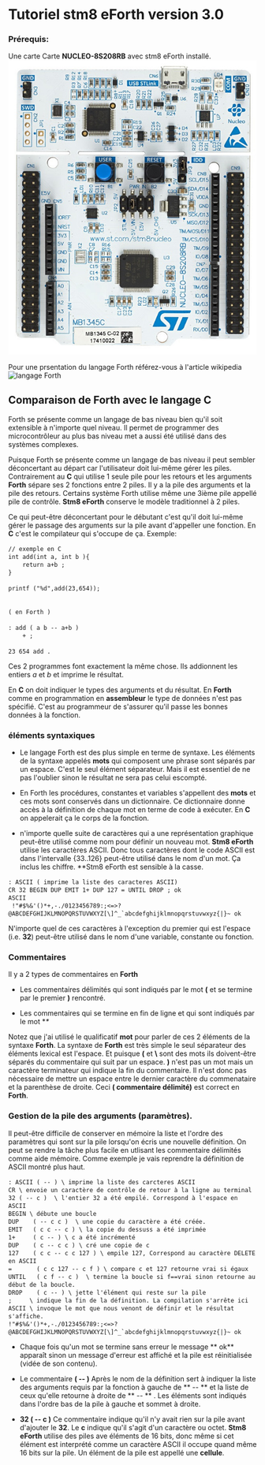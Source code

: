 <!-- 
 Tutoriel réalisé par Jacques Deschênes alias PICatout 
 Copyright 2020
 licence: cc sa-by 4.0  
    ref: https://creativecommons.org/licenses/by-sa/4.0/
-->

# Tutoriel stm8 eForth version 3.0 

### Prérequis:

Une carte Carte **NUCLEO-8S208RB** avec stm8 eForth installé.<br/> ![Carte NUCLEO-8S208RB](carte.png)

Pour une prsentation du langage Forth référez-vous à l'article wikipedia ![langage Forth](https://fr.wikipedia.org/wiki/Forth_(langage))

## Comparaison de Forth avec le langage C 

Forth se présente comme un langage de bas niveau bien qu'il soit extensible à n'importe quel niveau. Il permet de programmer des microcontrôleur au plus bas niveau met a aussi été utilisé dans des systèmes complexes. 

Puisque Forth se présente comme un langage de bas niveau il peut sembler déconcertant au départ car l'utilisateur doit lui-même gérer les piles. Contrairement au **C** qui utilise 1 seule pile pour les retours et les arguments **Forth** sépare ses 2 fonctions entre 2 piles. Il y a la pile des arguments et la pile des retours. Certains système Forth utilise même une 3ième pile appellé pile de contrôle. **Stm8 eForth** conserve le modèle traditionnel à 2 piles. 

Ce qui peut-être déconcertant pour le débutant c'est qu'il doit lui-même gérer le passage des arguments sur la pile avant d'appeller une fonction. En **C** c'est le compilateur qui s'occupe de ça. Exemple:

    // exemple en C 
    int add(int a, int b ){ 
        return a+b ;
    }

    printf ("%d",add(23,654)); 


    ( en Forth )

    : add ( a b -- a+b )
        + ;

    23 654 add . 

Ces 2 programmes font exactement la même chose. Ils addionnent les entiers *a* et *b* et imprime le résultat. 

En **C** on doit indiquer le types des arguments et du résultat. En **Forth** comme en programmation en **assembleur** le type de données n'est pas spécifié. C'est au programmeur de s'assurer qu'il passe les bonnes données à la fonction.  

### éléments syntaxiques 

* Le langage Forth est des plus simple en terme de syntaxe. Les éléments de la syntaxe appelés  **mots** qui composent une phrase sont séparés par un espace. C'est le seul élément séparateur. Mais il est essentiel de ne pas l'oublier sinon le résultat ne sera pas celui escompté. 

* En Forth les procédures, constantes et variables s'appellent des **mots** et ces mots sont conservés dans un dictionnaire. Ce dictionnaire donne accès à la définition de chaque mot en terme de code à exécuter. En **C** on appelerait ça le corps de la fonction.

* n'importe quelle suite de caractères qui a une représentation graphique peut-être utilisé comme nom pour définir un nouveau mot. **Stm8 eForth** utilise les caractères ASCII. Donc tous caractères dont le code ASCII est dans l'intervalle {33..126} peut-être utilisé dans le nom d'un mot. Ça inclus les chiffre. **Stm8 eForth est sensible à la casse.

```
: ASCII ( imprime la liste des caracteres ASCII) 
CR 32 BEGIN DUP EMIT 1+ DUP 127 = UNTIL DROP ; ok
ASCII
 !"#$%&'()*+,-./0123456789:;<=>?@ABCDEFGHIJKLMNOPQRSTUVWXYZ[\]^_`abcdefghijklmnopqrstuvwxyz{|}~ ok

``` 
N'importe quel de ces caractères à l'exception du premier qui est l'espace (i.e. **32**) peut-être utilisé dans le nom d'une variable, constante ou fonction. 

### Commentaires 

  Il y a 2 types de commentaires en **Forth** 

  * Les commentaires délimités qui sont indiqués par le mot **(** et se  termine par le premier **)** rencontré. 

  * Les commentaires qui se termine en fin de ligne et qui sont indiqués par le mot **\**

  Notez que j'ai utilisé le qualificatif **mot** pour parler de ces 2 éléments de la syntaxe **Forth**. La syntaxe de **Forth** est très simple le seul séparateur des éléments lexical est l'espace. Et puisque **(** et __\\__ sont des mots ils doivent-être séparés du commentaire qui suit par un espace. **)** n'est pas un mot mais un caractère terminateur qui indique la fin du commentaire. Il n'est donc pas nécessaire de mettre un espace entre le dernier caractère du commenataire et la parenthèse de droite.  Ceci **( commentaire délimité)**  est correct en **Forth**.   

### Gestion de la pile des arguments (paramètres).

 Il peut-être difficile de conserver en mémoire la liste et l'ordre des paramètres qui sont sur la pile lorsqu'on écris une nouvelle définition. On peut se rendre la tâche plus facile en utlisant les commentaire délimités comme aide mémoire. Comme exemple je vais reprendre la définition de ASCII montré plus haut. 
 ```
 : ASCII ( -- ) \ imprime la liste des carcteres ASCII
 CR \ envoie un caractère de contrôle de retour à la ligne au terminal 
 32 ( -- c )  \ l'entier 32 a été empilé. Correspond à l'espace en ASCII
 BEGIN \ débute une boucle 
 DUP    ( -- c c )  \ une copie du caractère a été créée.
 EMIT   ( c c -- c ) \ la copie du dessuss a été imprimée
 1+     ( c -- ) \ c a été incrémenté 
 DUP    ( c -- c c ) \ cré une copie de c 
 127    ( c c -- c c 127 ) \ empile 127, Correspond au caractère DELETE en ASCII  
=       ( c c 127 -- c f ) \ compare c et 127 retourne vrai si égaux 
UNTIL   ( c f -- c )  \ termine la boucle si f==vrai sinon retourne au début de la boucle.
DROP    ( c -- ) \ jette l'élément qui reste sur la pile 
;     \ indique la fin de la définition. La compilation s'arrête ici 
ASCII \ invoque le mot que nous venont de définir et le résultat s'affiche.
!"#$%&'()*+,-./0123456789:;<=>?@ABCDEFGHIJKLMNOPQRSTUVWXYZ[\]^_`abcdefghijklmnopqrstuvwxyz{|}~ ok
 ```
* Chaque fois qu'un mot se termine sans erreur le message ** ok** apparaît sinon un message d'erreur est affiché et la pile est réinitialisée (vidée de son contenu).

* Le commentaire **( -- )** Après le nom de la définition sert à indiquer la liste des arguments requis par la fonction  à gauche de ** -- ** et la liste de ceux qu'elle retourne  à droite de ** -- ** . Les éléments sont indiqués dans l'ordre bas de la pile à gauche et sommet à droite. 

* **32 ( -- c )**  Ce commentaire indique qu'il n'y avait rien sur la pile avant d'ajouter le **32**. Le **c** indique qu'il s'agit d'un caractère ou octet. **Stm8 eForth** utilise des piles ave éléments de 16 bits, donc même si cet élément est interprété comme un caractère ASCII il occupe quand même 16 bits sur la pile. Un élément de la pile est appellé une **cellule**. 

